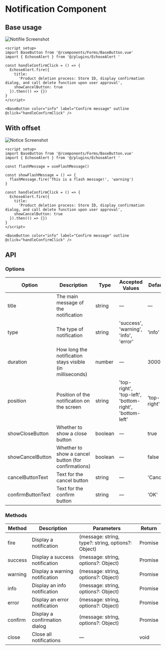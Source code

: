 # Notification Component

## Base usage
![Notifile Screenshot](/images/notifile.png)

``` vue
<script setup>
import BaseButton from '@/components/Forms/BaseButton.vue'
import { EchoseAlert } from '@/plugins/EchoseAlert '

const handleConfirmClick = () => {
  EchoseAlert.fire({
    title:
      'Product deletion process: Store ID, display confirmation dialog, and call delete function upon user approval',
    showCancelButton: true
  }).then(() => {})
}
</script>

<BaseButton color="info" label="Confirm message" outline @click="handleConfirmClick" />

```

## With offset
![Notice Screenshot](/images/notice.png)

``` vue
<script setup>
import BaseButton from '@/components/Forms/BaseButton.vue'
import { EchoseAlert } from '@/plugins/EchoseAlert '

const flashMessage = useFlashMessage()

const showFlashMessage = () => {
  flashMessage.fire('This is a flash message!', 'warning')
}

const handleConfirmClick = () => {
  EchoseAlert.fire({
    title:
      'Product deletion process: Store ID, display confirmation dialog, and call delete function upon user approval',
    showCancelButton: true
  }).then(() => {})
}
</script>

<BaseButton color="info" label="Confirm message" outline @click="handleConfirmClick" />

```

## API

### Options

| Option | Description | Type | Accepted Values | Default |
|--------|-------------|------|-----------------|---------|
| title | The main message of the notification | string | — | — |
| type | The type of notification | string | 'success', 'warning', 'info', 'error' | 'info' |
| duration | How long the notification stays visible (in milliseconds) | number | — | 3000 |
| position | Position of the notification on the screen | string | 'top-right', 'top-left', 'bottom-right', 'bottom-left' | 'top-right' |
| showCloseButton | Whether to show a close button | boolean | — | true |
| showCancelButton | Whether to show a cancel button (for confirmations) | boolean | — | false |
| cancelButtonText | Text for the cancel button | string | — | 'Cancel' |
| confirmButtonText | Text for the confirm button | string | — | 'OK' |

### Methods

| Method | Description | Parameters | Return |
|--------|-------------|------------|--------|
| fire | Display a notification | (message: string, type?: string, options?: Object) | Promise |
| success | Display a success notification | (message: string, options?: Object) | Promise |
| warning | Display a warning notification | (message: string, options?: Object) | Promise |
| info | Display an info notification | (message: string, options?: Object) | Promise |
| error | Display an error notification | (message: string, options?: Object) | Promise |
| confirm | Display a confirmation dialog | (message: string, options?: Object) | Promise |
| close | Close all notifications | — | void |
